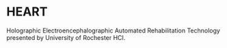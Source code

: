 # HEART
Holographic Electroencephalographic Automated Rehabilitation Technology presented by University of Rochester HCI.
